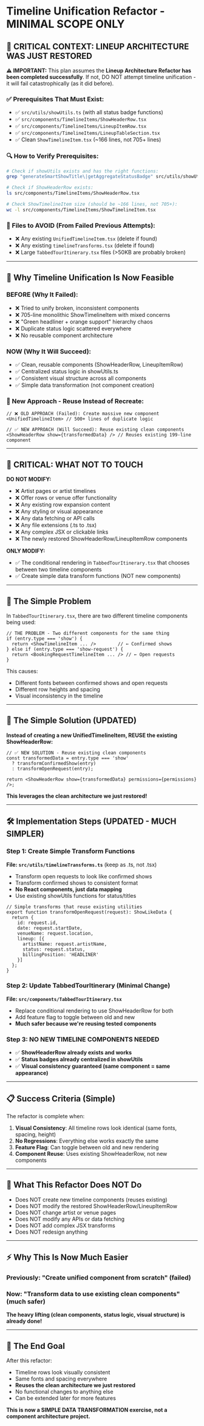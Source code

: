 # Timeline Unification Refactor - MINIMAL SCOPE ONLY

## 🚨 **CRITICAL CONTEXT: LINEUP ARCHITECTURE WAS JUST RESTORED**

**⚠️ IMPORTANT:** This plan assumes the **Lineup Architecture Refactor has been completed successfully**. If not, DO NOT attempt timeline unification - it will fail catastrophically (as it did before).

### **✅ Prerequisites That Must Exist:**
- ✅ `src/utils/showUtils.ts` (with all status badge functions)
- ✅ `src/components/TimelineItems/ShowHeaderRow.tsx` 
- ✅ `src/components/TimelineItems/LineupItemRow.tsx`
- ✅ `src/components/TimelineItems/LineupTableSection.tsx`
- ✅ Clean `ShowTimelineItem.tsx` (~166 lines, not 705+ lines)

### **🔍 How to Verify Prerequisites:**
```bash
# Check if showUtils exists and has the right functions:
grep "generateSmartShowTitle\|getAggregateStatusBadge" src/utils/showUtils.ts

# Check if ShowHeaderRow exists:
ls src/components/TimelineItems/ShowHeaderRow.tsx

# Check ShowTimelineItem size (should be ~166 lines, not 705+):
wc -l src/components/TimelineItems/ShowTimelineItem.tsx
```

### **🚫 Files to AVOID (From Failed Previous Attempts):**
- ❌ Any existing `UnifiedTimelineItem.tsx` (delete if found)
- ❌ Any existing `timelineTransforms.tsx` (delete if found) 
- ❌ Large `TabbedTourItinerary.tsx` files (>50KB are probably broken)

---

## 🎯 **Why Timeline Unification Is Now Feasible**

### **BEFORE (Why It Failed):**
- ❌ Tried to unify broken, inconsistent components
- ❌ 705-line monolithic ShowTimelineItem with mixed concerns
- ❌ "Green headliner + orange support" hierarchy chaos
- ❌ Duplicate status logic scattered everywhere
- ❌ No reusable component architecture

### **NOW (Why It Will Succeed):**
- ✅ Clean, reusable components (ShowHeaderRow, LineupItemRow)
- ✅ Centralized status logic in showUtils.ts
- ✅ Consistent visual structure across all components
- ✅ Simple data transformation (not component creation)

### **🚀 New Approach - Reuse Instead of Recreate:**
```tsx
// ❌ OLD APPROACH (Failed): Create massive new component
<UnifiedTimelineItem> // 500+ lines of duplicate logic

// ✅ NEW APPROACH (Will Succeed): Reuse existing clean components  
<ShowHeaderRow show={transformedData} /> // Reuses existing 199-line component
```

---

## 🚨 **CRITICAL: WHAT NOT TO TOUCH**

**DO NOT MODIFY:**
- ❌ Artist pages or artist timelines
- ❌ Offer rows or venue offer functionality  
- ❌ Any existing row expansion content
- ❌ Any styling or visual appearance
- ❌ Any data fetching or API calls
- ❌ Any file extensions (.ts to .tsx)
- ❌ Any complex JSX or clickable links
- ❌ The newly restored ShowHeaderRow/LineupItemRow components

**ONLY MODIFY:**
- ✅ The conditional rendering in `TabbedTourItinerary.tsx` that chooses between two timeline components
- ✅ Create simple data transform functions (NOT new components)

---

## 🎯 **The Simple Problem**

In `TabbedTourItinerary.tsx`, there are two different timeline components being used:

```tsx
// THE PROBLEM - Two different components for the same thing
if (entry.type === 'show') {
  return <ShowTimelineItem ... />        // ← Confirmed shows
} else if (entry.type === 'show-request') {
  return <BookingRequestTimelineItem ... /> // ← Open requests  
}
```

This causes:
- Different fonts between confirmed shows and open requests
- Different row heights and spacing
- Visual inconsistency in the timeline

---

## 🎯 **The Simple Solution (UPDATED)**

**Instead of creating a new UnifiedTimelineItem, REUSE the existing ShowHeaderRow:**

```tsx
// ✅ NEW SOLUTION - Reuse existing clean components
const transformedData = entry.type === 'show' 
  ? transformConfirmedShow(entry)
  : transformOpenRequest(entry);
  
return <ShowHeaderRow show={transformedData} permissions={permissions} />;
```

**This leverages the clean architecture we just restored!**

---

## 🛠️ **Implementation Steps (UPDATED - MUCH SIMPLER)**

### **Step 1: Create Simple Transform Functions**
**File: `src/utils/timelineTransforms.ts`** (keep as .ts, not .tsx)

- Transform open requests to look like confirmed shows
- Transform confirmed shows to consistent format
- **No React components, just data mapping**
- Use existing showUtils functions for status/titles

```tsx
// Simple transforms that reuse existing utilities
export function transformOpenRequest(request): ShowLikeData {
  return {
    id: request.id,
    date: request.startDate,
    venueName: request.location,
    lineup: [{
      artistName: request.artistName,
      status: request.status,
      billingPosition: 'HEADLINER'
    }]
  };
}
```

### **Step 2: Update TabbedTourItinerary (Minimal Change)**
**File: `src/components/TabbedTourItinerary.tsx`**

- Replace conditional rendering to use ShowHeaderRow for both
- Add feature flag to toggle between old and new
- **Much safer because we're reusing tested components**

### **Step 3: NO NEW TIMELINE COMPONENTS NEEDED**
- ✅ **ShowHeaderRow already exists and works**
- ✅ **Status badges already centralized in showUtils**
- ✅ **Visual consistency guaranteed (same component = same appearance)**

---

## 📋 **Success Criteria (Simple)**

The refactor is complete when:

1. **Visual Consistency**: All timeline rows look identical (same fonts, spacing, height)
2. **No Regressions**: Everything else works exactly the same
3. **Feature Flag**: Can toggle between old and new rendering
4. **Component Reuse**: Uses existing ShowHeaderRow, not new components

---

## 🚫 **What This Refactor Does NOT Do**

- Does NOT create new timeline components (reuses existing)
- Does NOT modify the restored ShowHeaderRow/LineupItemRow
- Does NOT change artist or venue pages
- Does NOT modify any APIs or data fetching
- Does NOT add complex JSX transforms
- Does NOT redesign anything

---

## ⚡ **Why This Is Now Much Easier**

### **Previously:** "Create unified component from scratch" (failed)
### **Now:** "Transform data to use existing clean components" (much safer)

**The heavy lifting (clean components, status logic, visual structure) is already done!**

---

## 🎯 **The End Goal**

After this refactor:
- Timeline rows look visually consistent  
- Same fonts and spacing everywhere
- **Reuses the clean architecture we just restored**
- No functional changes to anything else
- Can be extended later for more features

**This is now a SIMPLE DATA TRANSFORMATION exercise, not a component architecture project.** 